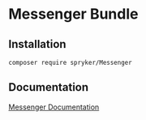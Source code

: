 # Messenger Bundle

## Installation

```
composer require spryker/Messenger
```

## Documentation

[Messenger Documentation](https://spryker.github.io/messenger/index.html)




